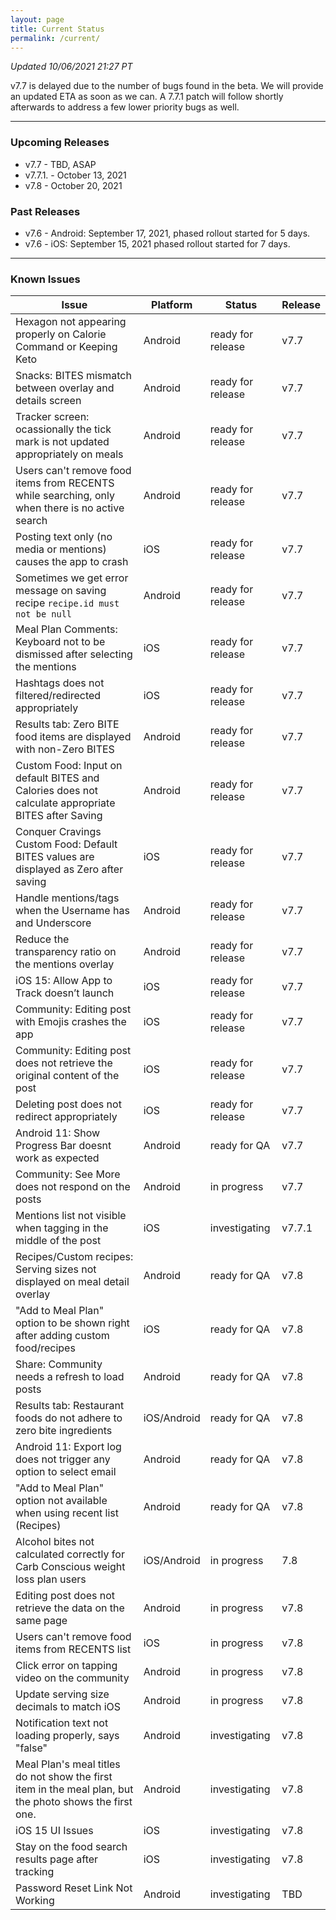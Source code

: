 ```yaml
---
layout: page
title: Current Status
permalink: /current/
---
```


_Updated 10/06/2021 21:27 PT_

v7.7 is delayed due to the number of bugs found in the beta. We will provide an updated ETA as soon as we can. A 7.7.1 patch will follow shortly afterwards to address a few lower priority bugs as well. 

***

### Upcoming Releases
- v7.7    - TBD, ASAP
- v7.7.1. - October 13, 2021
- v7.8    - October 20, 2021
 
### Past Releases
- v7.6 - Android: September 17, 2021, phased rollout started for 5 days.
- v7.6 - iOS: September 15, 2021 phased rollout started for 7 days.

***

### Known Issues

|Issue                          |Platform   | Status    | Release           |
| ---                           | ---       | ---       | ---               |
|Hexagon not appearing properly on Calorie Command or Keeping Keto |Android|ready for release| v7.7|
|Snacks: BITES mismatch between overlay and details screen |Android|ready for release| v7.7|
|Tracker screen: ocassionally the tick mark is not updated appropriately on meals|Android|ready for release| v7.7|
|Users can't remove food items from RECENTS while searching, only when there is no active search |Android|ready for release| v7.7|
|Posting text only (no media or mentions) causes the app to crash|iOS|ready for release| v7.7|
|Sometimes we get error message on saving recipe `recipe.id must not be null` |Android|ready for release| v7.7|
|Meal Plan Comments: Keyboard not to be dismissed after selecting the mentions|iOS|ready for release| v7.7|
|Hashtags does not filtered/redirected appropriately|iOS|ready for release| v7.7|
|Results tab: Zero BITE food items are displayed with non-Zero BITES|Android|ready for release| v7.7|
|Custom Food: Input on default BITES and Calories does not calculate appropriate BITES after Saving|Android|ready for release| v7.7|
|Conquer Cravings Custom Food: Default BITES values are displayed as Zero after saving|iOS|ready for release| v7.7|
|Handle mentions/tags when the Username has and Underscore|Android|ready for release| v7.7|
|Reduce the transparency ratio on the mentions overlay|Android|ready for release| v7.7|
|iOS 15: Allow App to Track doesn’t launch|iOS|ready for release| v7.7|
|Community: Editing post with Emojis crashes the app|iOS|ready for release| v7.7|
|Community: Editing post does not retrieve the original content of the post|iOS|ready for release| v7.7|
|Deleting post does not redirect appropriately |iOS|ready for release| v7.7|
|Android 11: Show Progress Bar doesnt work as expected|Android|ready for QA| v7.7|
|Community: See More does not respond on the posts|Android|in progress| v7.7|
|Mentions list not visible when tagging in the middle of the post|iOS|investigating| v7.7.1|
|Recipes/Custom recipes: Serving sizes not displayed on meal detail overlay |Android|ready for QA| v7.8|
|"Add to Meal Plan" option to be shown right after adding custom food/recipes |iOS|ready for QA| v7.8|
|Share: Community needs a refresh to load posts |Android|ready for QA| v7.8|
|Results tab: Restaurant foods do not adhere to zero bite ingredients |iOS/Android|ready for QA| v7.8|
|Android 11: Export log does not trigger any option to select email |Android|ready for QA| v7.8|
|"Add to Meal Plan" option not available when using recent list (Recipes) |Android|ready for QA| v7.8|
|Alcohol bites not calculated correctly for Carb Conscious weight loss plan users |iOS/Android|in progress| 7.8|
|Editing post does not retrieve the data on the same page |Android|in progress| v7.8|
|Users can't remove food items from RECENTS list |iOS|in progress| v7.8|
|Click error on tapping video on the community |Android|in progress| v7.8|
|Update serving size decimals to match iOS|Android|in progress| v7.8|
|Notification text not loading properly, says "false" |Android|investigating| v7.8|
|Meal Plan's meal titles do not show the first item in the meal plan, but the photo shows the first one. |Android|investigating| v7.8|
|iOS 15 UI Issues|iOS|investigating| v7.8|
|Stay on the food search results page after tracking|iOS|investigating| v7.8|
|Password Reset Link Not Working |Android|investigating| TBD|
